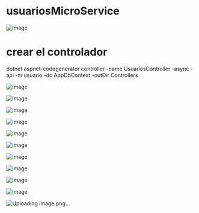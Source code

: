 # usuariosMicroService

![image](https://github.com/user-attachments/assets/5e0eadcc-ec16-4f99-89c5-8c03f35eb90a)

# crear el controlador

dotnet aspnet-codegenerator controller -name UsuariosController -async -api -m usuario -dc AppDbContext -outDir Controllers


![image](https://github.com/user-attachments/assets/16392ee6-40e6-47aa-8f37-fb9556a1d561)


![image](https://github.com/user-attachments/assets/0bace57e-13b0-4a9f-93a4-783ce2e5824a)

![image](https://github.com/user-attachments/assets/357292b2-fe45-4df7-8928-ea2874e65934)

![image](https://github.com/user-attachments/assets/076a4699-c36d-47eb-b91e-3158875dcfdf)

![image](https://github.com/user-attachments/assets/f1d3bd6e-2b0a-4b4d-806f-bc667f6e73c0)


![image](https://github.com/user-attachments/assets/5a79b178-4dd1-49aa-a9af-9022ac1fd4e0)

![image](https://github.com/user-attachments/assets/abeb48b4-ef16-4079-856b-783ba58cb943)

![image](https://github.com/user-attachments/assets/dc94122b-d755-4149-8fb7-c51b7f44f7e2)

![image](https://github.com/user-attachments/assets/07073408-002f-4969-910b-542e9527975d)

![image](https://github.com/user-attachments/assets/51a56e43-8b26-46ea-8e84-9a5b2292f8ba)

![Uploading image.png…]()


